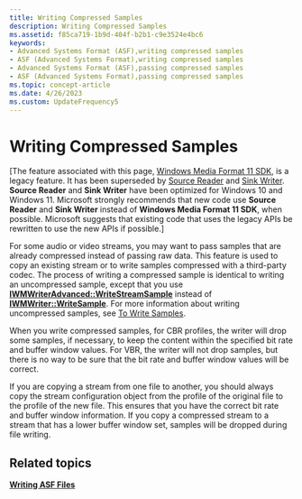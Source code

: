 ```yaml
---
title: Writing Compressed Samples
description: Writing Compressed Samples
ms.assetid: f85ca719-1b9d-404f-b2b1-c9e3524e4bc6
keywords:
- Advanced Systems Format (ASF),writing compressed samples
- ASF (Advanced Systems Format),writing compressed samples
- Advanced Systems Format (ASF),passing compressed samples
- ASF (Advanced Systems Format),passing compressed samples
ms.topic: concept-article
ms.date: 4/26/2023
ms.custom: UpdateFrequency5
---
```


# Writing Compressed Samples

\[The feature associated with this page, [Windows Media Format 11 SDK](/windows/win32/wmformat/windows-media-format-11-sdk), is a legacy feature. It has been superseded by [Source Reader](/windows/win32/medfound/source-reader) and [Sink Writer](/windows/win32/medfound/sink-writer). **Source Reader** and **Sink Writer** have been optimized for Windows 10 and Windows 11. Microsoft strongly recommends that new code use **Source Reader** and **Sink Writer** instead of **Windows Media Format 11 SDK**, when possible. Microsoft suggests that existing code that uses the legacy APIs be rewritten to use the new APIs if possible.\]

For some audio or video streams, you may want to pass samples that are already compressed instead of passing raw data. This feature is used to copy an existing stream or to write samples compressed with a third-party codec. The process of writing a compressed sample is identical to writing an uncompressed sample, except that you use [**IWMWriterAdvanced::WriteStreamSample**](/previous-versions/windows/desktop/api/Wmsdkidl/nf-wmsdkidl-iwmwriteradvanced-writestreamsample) instead of [**IWMWriter::WriteSample**](/previous-versions/windows/desktop/api/Wmsdkidl/nf-wmsdkidl-iwmwriter-writesample). For more information about writing uncompressed samples, see [To Write Samples](to-write-samples.md).

When you write compressed samples, for CBR profiles, the writer will drop some samples, if necessary, to keep the content within the specified bit rate and buffer window values. For VBR, the writer will not drop samples, but there is no way to be sure that the bit rate and buffer window values will be correct.

If you are copying a stream from one file to another, you should always copy the stream configuration object from the profile of the original file to the profile of the new file. This ensures that you have the correct bit rate and buffer window information. If you copy a compressed stream to a stream that has a lower buffer window set, samples will be dropped during file writing.

## Related topics

<dl> <dt>

[**Writing ASF Files**](writing-asf-files.md)
</dt> </dl>

 

 




